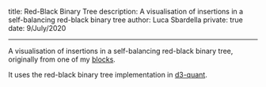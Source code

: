 title: Red-Black Binary Tree
description: A visualisation of insertions in a self-balancing red-black binary tree
author: Luca Sbardella
private: true
date: 9/July/2020

---

<script src="{{ bundleUrl }}/lab/binarytree/index.js" aspectratio="70%"></script>

A visualisation of insertions in a self-balancing red-black binary tree, originally from one of my [blocks](https://bl.ocks.org/lsbardel).

It uses the red-black binary tree implementation in [d3-quant](https://github.com/quantmind/d3-quant).
